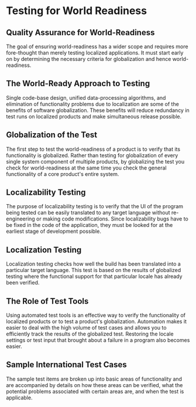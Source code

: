 

# Testing for World Readiness

[](https://msdn.microsoft.com/en-us/library/mt662412)
## Quality Assurance for World-Readiness

The goal of ensuring world-readiness has a wider scope and requires more fore-thought than merely testing localized applications. It must start early on by determining the necessary criteria for globalization and hence world-readiness.

[](https://msdn.microsoft.com/en-us/library/mt662413)
## The World-Ready Approach to Testing

Single code-base design, unified data-processing algorithms, and elimination of functionality problems due to localization are some of the benefits of software globalization. These benefits will reduce redundancy in test runs on localized products and make simultaneous release possible.

[](https://msdn.microsoft.com/en-us/library/mt662415)
## Globalization of the Test

The first step to test the world-readiness of a product is to verify that its functionality is globalized. Rather than testing for globalization of every single system component of multiple products, by globalizing the test you check for world-readiness at the same time you check the general functionality of a core product's entire system.

[](https://msdn.microsoft.com/en-us/library/mt651780)
## Localizability Testing

The purpose of localizability testing is to verify that the UI of the program being tested can be easily translated to any target language without re-engineering or making code modifications. Since localizability bugs have to be fixed in the code of the application, they must be looked for at the earliest stage of development possible.

[](https://msdn.microsoft.com/en-us/library/mt662422)
## Localization Testing

Localization testing checks how well the build has been translated into a particular target language. This test is based on the results of globalized testing where the functional support for that particular locale has already been verified.

[](https://msdn.microsoft.com/en-us/library/mt662423)
## The Role of Test Tools

Using automated test tools is an effective way to verify the functionality of localized products or to test a product's globalization. Automation makes it easier to deal with the high volume of test cases and allows you to efficiently track the results of the globalized test. Restoring the locale settings or test input that brought about a failure in a program also becomes easier.

[](https://msdn.microsoft.com/en-us/library/mt662424)
## Sample International Test Cases

The sample test items are broken up into basic areas of functionality and are accompanied by details on how these areas can be verified, what the potential problems associated with certain areas are, and when the test is applicable.


